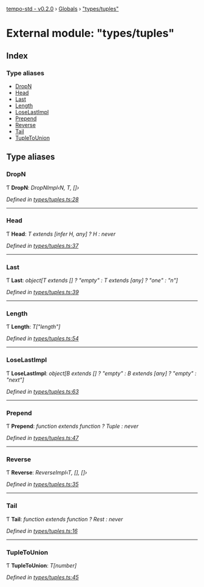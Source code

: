 [tempo-std - v0.2.0](../README.md) › [Globals](../globals.md) › ["types/tuples"](_types_tuples_.md)

# External module: "types/tuples"

## Index

### Type aliases

* [DropN](_types_tuples_.md#dropn)
* [Head](_types_tuples_.md#head)
* [Last](_types_tuples_.md#last)
* [Length](_types_tuples_.md#length)
* [LoseLastImpl](_types_tuples_.md#loselastimpl)
* [Prepend](_types_tuples_.md#prepend)
* [Reverse](_types_tuples_.md#reverse)
* [Tail](_types_tuples_.md#tail)
* [TupleToUnion](_types_tuples_.md#tupletounion)

## Type aliases

###  DropN

Ƭ **DropN**: *DropNImpl‹N, T, []›*

*Defined in [types/tuples.ts:28](https://github.com/fponticelli/tempo/blob/d1a1f4f/std/src/types/tuples.ts#L28)*

___

###  Head

Ƭ **Head**: *T extends [infer H, any] ? H : never*

*Defined in [types/tuples.ts:37](https://github.com/fponticelli/tempo/blob/d1a1f4f/std/src/types/tuples.ts#L37)*

___

###  Last

Ƭ **Last**: *object[T extends [] ? "empty" : T extends [any] ? "one" : "n"]*

*Defined in [types/tuples.ts:39](https://github.com/fponticelli/tempo/blob/d1a1f4f/std/src/types/tuples.ts#L39)*

___

###  Length

Ƭ **Length**: *T["length"]*

*Defined in [types/tuples.ts:54](https://github.com/fponticelli/tempo/blob/d1a1f4f/std/src/types/tuples.ts#L54)*

___

###  LoseLastImpl

Ƭ **LoseLastImpl**: *object[B extends [] ? "empty" : B extends [any] ? "empty" : "next"]*

*Defined in [types/tuples.ts:63](https://github.com/fponticelli/tempo/blob/d1a1f4f/std/src/types/tuples.ts#L63)*

___

###  Prepend

Ƭ **Prepend**: *function extends function ? Tuple : never*

*Defined in [types/tuples.ts:47](https://github.com/fponticelli/tempo/blob/d1a1f4f/std/src/types/tuples.ts#L47)*

___

###  Reverse

Ƭ **Reverse**: *ReverseImpl‹T, [], []›*

*Defined in [types/tuples.ts:35](https://github.com/fponticelli/tempo/blob/d1a1f4f/std/src/types/tuples.ts#L35)*

___

###  Tail

Ƭ **Tail**: *function extends function ? Rest : never*

*Defined in [types/tuples.ts:16](https://github.com/fponticelli/tempo/blob/d1a1f4f/std/src/types/tuples.ts#L16)*

___

###  TupleToUnion

Ƭ **TupleToUnion**: *T[number]*

*Defined in [types/tuples.ts:45](https://github.com/fponticelli/tempo/blob/d1a1f4f/std/src/types/tuples.ts#L45)*
